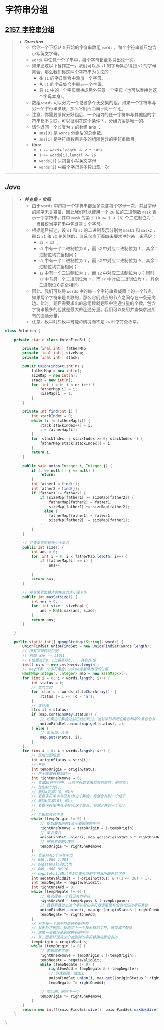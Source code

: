 # 字符串分组

## [2157. 字符串分组](https://leetcode.cn/problems/groups-of-strings/)

> - ***Question***
>   - 给你一个下标从 `0` 开始的字符串数组 `words` 。每个字符串都只包含小写英文字母。
>   - `words` 中任意一个子串中，每个字母都至多只出现一次。
>   - 如果通过以下操作之一，我们可以从 `s1` 的字母集合得到 `s2` 的字母集合，那么我们称这两个字符串为关联的：
>     - 往 `s1` 的字母集合中添加一个字母。
>     - 从 `s1` 的字母集合中删去一个字母。
>     - 将 `s1` 中的一个字母替换成另外任意一个字母（也可以替换为这个字母本身）。
>   - 数组 `words` 可以分为一个或者多个无交集的组。如果一个字符串与另一个字符串关联，那么它们应当属于同一个组。
>   - 注意，你需要确保分好组后，一个组内的任一字符串与其他组的字符串都不关联。可以证明在这个条件下，分组方案是唯一的。
>   - 请你返回一个长度为 `2` 的数组 ans ：
>     - `ans[0]` 是 `words` 分组后的总组数。
>     - `ans[1]` 是字符串数目最多的组所包含的字符串数目。
>   - ***tips:***
>     - `1 <= words.length <= 2 * 10^4`
>     - `1 <= words[i].length <= 26`
>     - `words[i]` 只包含小写英文字母
>     - `words[i]` 中每个字母最多只出现一次

---

## *Java*

> - ***并查集 + 位图***
>   - 由于 `words` 中的每一个字符串都至多包含每个字母一次，并且字母的顺序无关紧要，因此我们可以使用一个 `26` 位的二进制数 `mask` 表示一个字符串，其中 `mask` 的第 `i (0 <= i < 26)` 个二进制位为 `1` ，当且仅当字符串中包含第 `i` 个字母。
>   - 根据题目描述，设 `s1` 和 `s2` 的二进制表示分别为 `mask1` 和 `mask2` ，那么 `s1` 和 `s2` 是关联的，当且仅当下面四条要求中的某一条满足：
>     - `s1 = s2` ；
>     - `s1` 中有一个二进制位为 `0` ，而 `s2` 中对应二进制位为 `1` ，其余二进制位均完全相同；
>     - `s1` 中有一个二进制位为 `1` ，而 `s2` 中对应二进制位为 `0` ，其余二进制位均完全相同；
>     - `s1` 中有一个二进制位为 `1` ，而 `s2` 中对应二进制位为 `0` ；同时 `s1` 中有另一个二进制位为 `0` ，而 `s2` 中对应二进制位为 `1` ，其余二进制位均完全相同。
>   - 因此，我们可以将 `words` 中的每一个字符串看成图上的一个节点，如果两个字符串是关联的，那么它们对应的节点之间存在一条无向边。此时，题目需要求出的总组数就是图中连通分量的个数，包含字符串最多的组就是最大的连通分量。我们可以使用并查集求出所有的连通分量。
>   - 注意，枚举时只枚举可能的情况而不是 `26` 种字符全枚举。

```java
class Solution {

    private static class UnionFindSet {

        private final int[] fatherMap;
        private final int[] sizeMap;
        private final int[] stack;

        public UnionFindSet(int n) {
            fatherMap = new int[n];
            sizeMap = new int[n];
            stack = new int[n];
            for (int i = 0; i < n; i++) {
                fatherMap[i] = i;
                sizeMap[i] = 1;
            }
        }

        private int find(int i) {
            int stackIndex = 0;
            while (i != fatherMap[i]) {
                stack[stackIndex++] = i;
                i = fatherMap[i];
            }
            for (stackIndex--; stackIndex >= 0; stackIndex--) {
                fatherMap[stack[stackIndex]] = i;
            }
            return i;
        }

        public void union(Integer i, Integer j) {
            if (i == null || j == null) {
                return;
            }
            int father1 = find(i);
            int father2 = find(j);
            if (father1 != father2) {
                if (sizeMap[father1] >= sizeMap[father2]) {
                    fatherMap[father2] = father1;
                    sizeMap[father1] += sizeMap[father2];
                } else {
                    fatherMap[father1] = father2;
                    sizeMap[father2] += sizeMap[father1];
                }
            }
        }

        // 并查集里面有多少个集合
        public int size() {
            int ans = 0;
            for (int i = 0; i < fatherMap.length; i++) {
                if (fatherMap[i] == i) {
                    ans++;
                }
            }
            return ans;
        }

        // 并查集里面最大的集合的大小是多少
        public int maxSetSize() {
            int ans = 0;
            for (int size : sizeMap) {
                ans = Math.max(ans, size);
            }
            return ans;
        }

    }

    public static int[] groupStrings(String[] words) {
        UnionFindSet unionFindSet = new UnionFindSet(words.length);
        // 所有字母转成位图
        // 例如 ade -> 11001
        // 0位置表示a，1位置表示b...一共有26位
        int[] strs = new int[words.length];
        // key代表一个字符集合，value是最早出现的位置
        HashMap<Integer, Integer> map = new HashMap<>();
        for (int i = 0; i < words.length; i++) {
            int status = 0;
            // 生成位图
            for (char c : words[i].toCharArray()) {
                status |= 1 << (c - 'a');
            }
            // 填位图
            strs[i] = status;
            if (map.containsKey(status)) {
                // 如果这个集合之前已经出现过，当前字符串所在集合和那个集合合并
                unionFindSet.union(map.get(status), i);
            } else {
                // 新出现，入表
                map.put(status, i);
            }
        }
        for (int i = 0; i < words.length; i++) {
            // 原始位图信息
            int originStatus = strs[i];
            // 拷贝
            int tempOrigin = originStatus;
            // 用于提取最右侧的一
            int rightOneRemove = 0;
            // 尝试26种字符中，当前字符串本来就有的那些，删除掉！
            // 比如abc为111
            // 删除a变成110，即ab
            // 看看字符串中有没有ab这个集合，有就合并到一个组下
            // 删除b变成101，即ac
            // 看看字符串中有没有ac这个集合，有就合并到一个组下
            // ...
            // 只删除有的字符
            while (tempOrigin != 0) {
                // 提取最右侧的1表示要删除的字符
                rightOneRemove = tempOrigin & (-tempOrigin);
                // 集合查找
                unionFindSet.union(i, map.get(originStatus ^ rightOneRemove));
                // 把最右侧的1移除
                tempOrigin ^= rightOneRemove;
            }
            // 假设只有5个小写字母
            // 000..000 11001
            // negateValidBit为
            // 000..000 00110
            // negateValidBit中的1表示当前字符串所缺失的字符
            int negateValidBit = (~originStatus) & ((1 << 26) - 1);
            int tempNegate = negateValidBit;
            int rightOneAdd = 0;
            while (tempNegate != 0) {
                // 每次提取一个我没有的字符
                rightOneAdd = tempNegate & (-tempNegate);
                // 我看看我加上这个字符后在字符数组里面有没有对应的字符集合
                unionFindSet.union(i, map.get(originStatus | rightOneAdd));
                tempNegate ^= rightOneAdd;
            }
            // 对于每一个原字符串拥有的字符
            // 我先将它删除，我再加上一个我没有的字符，就完成了替换
            // 即第一层循环是删除拥有的字符
            // 第二层循环是将这个被删除的字符替换成我没有的
            tempOrigin = originStatus;
            while (tempOrigin != 0) {
                // 要删除的字符
                rightOneRemove = tempOrigin & (-tempOrigin);
                tempNegate = negateValidBit;
                while (tempNegate != 0) {
                    rightOneAdd = tempNegate & (-tempNegate);
                    // 异或删除，或加上
                    unionFindSet.union(i, map.get((originStatus ^ rightOneRemove) | rightOneAdd));
                    tempNegate ^= rightOneAdd;
                }
                // 加回来，删除下一个
                tempOrigin ^= rightOneRemove;
            }
        }
        return new int[]{unionFindSet.size(), unionFindSet.maxSetSize()};
    }

}
```
